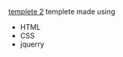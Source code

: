 [templete 2](https://rehabmahmoud20.github.io/templete2/)
templete made using
* HTML
* CSS
* jquerry
